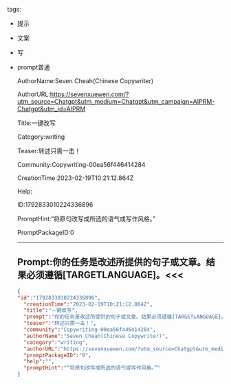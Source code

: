   tags: 
- 提示
- 文案
- 写
- prompt普通

  AuthorName:Seven Cheah(Chinese Copywriter)

  AuthorURL:https://sevenxuewen.com/?utm_source=Chatgpt&utm_medium=Chatgpt&utm_campaign=AIPRM-Chatgpt&utm_id=AIPRM

  Title:一键改写

  Category:writing

  Teaser:转述只需一击！

  Community:Copywriting-00ea56f446414284

  CreationTime:2023-02-19T10:21:12.864Z

  Help:

  ID:1792833010224336896

  PromptHint:“将原句改写成所选的语气或写作风格。”

  PromptPackageID:0

  ---

  ## Prompt:你的任务是改述所提供的句子或文章。结果必须遵循[TARGETLANGUAGE]。<<<

  ```json
  {
  "id":"1792833010224336896",
    "creationTime":"2023-02-19T10:21:12.864Z",
    "title":"一键改写",
    "prompt":"你的任务是改述所提供的句子或文章。结果必须遵循[TARGETLANGUAGE]。<<<",
    "teaser":"转述只需一击！",
    "community":"Copywriting-00ea56f446414284",
    "authorName":"Seven Cheah(Chinese Copywriter)",
    "category":"writing",
    "authorURL":"https://sevenxuewen.com/?utm_source=Chatgpt&utm_medium=Chatgpt&utm_campaign=AIPRM-Chatgpt&utm_id=AIPRM",
    "promptPackageID":"0",
    "help":"",
    "promptHint":"“将原句改写成所选的语气或写作风格。”"
  }
  ```
